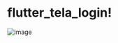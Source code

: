 # flutter_tela_login!

![image](https://user-images.githubusercontent.com/67984677/178599791-c7eafa14-85f7-41a4-8da0-33d078350343.png)
